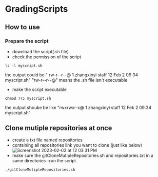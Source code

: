 # GradingScripts

## How to use

### Prepare the script 
- download the script(.sh file)
- check the permission of the script
```
ls -l myscript.sh

```
the output could be " rw-r--r--@ 1 zhangxinyi staff 12 Feb 2 09:34 myscript.sh"
"rw-r--r--@" means the .sh file isn't executable
- make the script executable
```
chmod 775 myscript.sh
```
the output shoube be like "rwxrwxr-x@ 1 zhangxinyi staff 12 Feb 2 09:34 myscript.sh"


## Clone mutiple repositories at once
- create a txt file named repositories 
- containing all repositories link you want to clone (just like below)
![Screenshot 2023-02-02 at 12 03 31 PM](https://user-images.githubusercontent.com/98198407/216437592-f24da816-febc-45e8-bbd5-3182e2be775f.png)
- make sure the gitCloneMutipleRepositories.sh and repositories.txt in a same directories
-run the script 
```
./gitCloneMutipleRepositories.sh 
```

